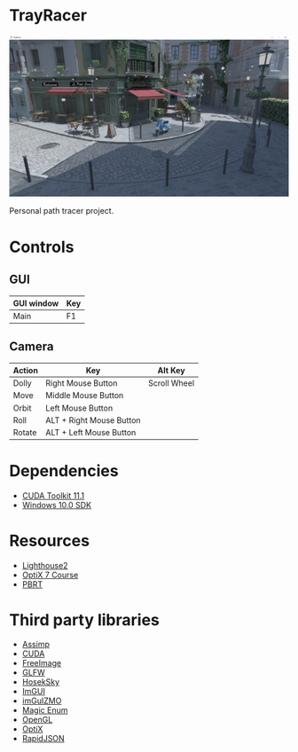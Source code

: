 # TrayRacer

![Bistro](Screenshots/bistro.png)

Personal path tracer project.

# Controls

## GUI
| GUI window | Key |
|----|----|
| Main | F1 |

## Camera
| Action | Key | Alt Key |
|----|----|----|
| Dolly | Right Mouse Button | Scroll Wheel |
| Move | Middle Mouse Button ||
| Orbit | Left Mouse Button ||
| Roll | ALT + Right Mouse Button ||
| Rotate | ALT + Left Mouse Button ||

# Dependencies

* [CUDA Toolkit 11.1](https://developer.nvidia.com/cuda-11.1.0-download-archive)
* [Windows 10.0 SDK](https://developer.microsoft.com/en-us/windows/downloads/windows-10-sdk/)

# Resources

* [Lighthouse2](https://github.com/jbikker/lighthouse2)
* [OptiX 7 Course](https://github.com/ingowald/optix7course)
* [PBRT](https://www.pbrt.org/)

# Third party libraries

* [Assimp](https://www.assimp.org/)
* [CUDA](https://developer.nvidia.com/cuda-toolkit)
* [FreeImage](http://freeimage.sourceforge.net/)
* [GLFW](https://www.glfw.org/)
* [HosekSky](http://cgg.mff.cuni.cz/projects/SkylightModelling/)
* [ImGUI](https://github.com/ocornut/imgui)
* [imGuIZMO](https://github.com/BrutPitt/imGuIZMO.quat)
* [Magic Enum](https://github.com/Neargye/magic_enum)
* [OpenGL](https://www.opengl.org/)
* [OptiX](https://developer.nvidia.com/optix)
* [RapidJSON](https://rapidjson.org/)
